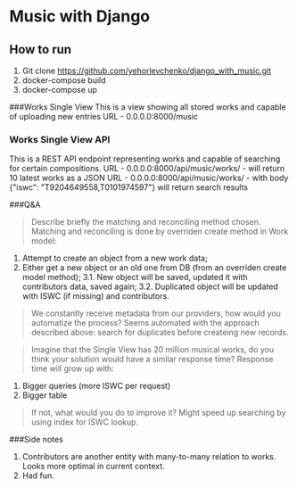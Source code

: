 # Music with Django

## How to run
1. Git clone https://github.com/yehorlevchenko/django_with_music.git
2. docker-compose build
3. docker-compose up

###Works Single View
This is a view showing all stored works and capable of uploading new entries
URL - 0.0.0.0:8000/music 

### Works Single View API
This is a REST API endpoint representing works and capable of searching for certain compositions.
URL - 0.0.0.0:8000/api/music/works/ - will return 10 latest works as a JSON
URL - 0.0.0.0:8000/api/music/works/ - with body {"iswc": "T9204649558,T0101974597"} will return search results

###Q&A
> Describe briefly the matching and reconciling method chosen.
Matching and reconciling is done by overriden create method in Work model:
1. Attempt to create an object from a new work data;
2. Either get a new object or an old one from DB (from an overriden create model method);
3.1. New object will be saved, updated it with contributors data, saved again;
3.2. Duplicated object will be updated with ISWC (if missing) and contributors.

> We constantly receive metadata from our providers, how would you automatize the process?
Seems automated with the approach described above: search for duplicates before createing new records.

> Imagine that the Single View has 20 million musical works, do you think your solution would have a similar response time?
Response time will grow up with:
1. Bigger queries (more ISWC per request)
2. Bigger table

> If not, what would you do to improve it?
Might speed up searching by using index for ISWC lookup.


###Side notes
1. Contributors are another entity with many-to-many relation to works. Looks more optimal in current context.
2. Had fun.

